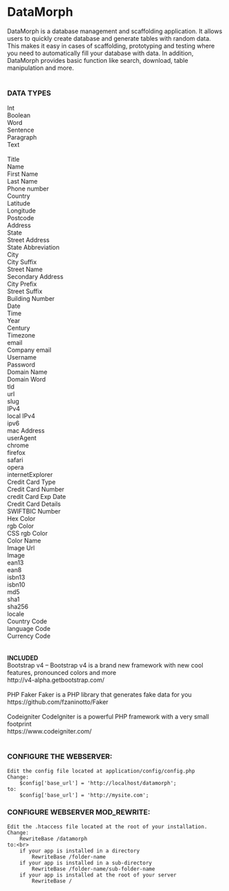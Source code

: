 # DataMorph
DataMorph is a database management and scaffolding application. It allows users to quickly create database and generate tables with random data. This makes it easy in cases of scaffolding, prototyping and testing where you need to automatically fill your database with data. In addition, DataMorph provides basic function like search, download, table manipulation and more. 
<br><br>
<h3>DATA TYPES</h3>
Int<br>
Boolean<br>
Word<br>
Sentence<br>
Paragraph<br>
Text<br><br>
Title<br>
Name<br>
First Name<br>
Last Name<br>
Phone number<br>
Country<br>
Latitude<br>
Longitude<br>
Postcode<br>
Address<br>
State<br>
Street Address<br>
State Abbreviation<br>
City<br>
City Suffix<br>
Street Name<br>
Secondary Address<br>
City Prefix<br>
Street Suffix<br>
Building Number<br>
Date<br>
Time<br>
Year<br>
Century<br>
Timezone<br>
email<br>
Company email<br>
Username<br>
Password<br>
Domain Name<br>
Domain Word<br>
tld<br>
url<br>
slug<br>
IPv4<br>
local IPv4<br>
ipv6<br>
mac Address<br>
userAgent<br>
chrome<br>
firefox<br>
safari<br>
opera<br>
internetExplorer<br>
Credit Card Type<br>
Credit Card Number<br>
credit Card Exp Date<br>
Credit Card Details<br>
SWIFTBIC Number<br>
Hex Color<br>
rgb Color<br>
CSS rgb Color<br>
Color Name<br>
Image Url<br>
Image<br>
ean13<br>
ean8<br>
isbn13<br>
isbn10<br>
md5<br>
sha1<br>
sha256<br>
locale<br>
Country Code<br>
language Code<br>
Currency Code<br>
<br><br>
<strong>INCLUDED</strong><br>
Bootstrap v4 – Bootstrap v4 is a brand new framework with new cool features, pronounced colors and more <br>
http://v4-alpha.getbootstrap.com/<br><br>
PHP Faker Faker is a PHP library that generates fake data for you <br>
https://github.com/fzaninotto/Faker<br><br>
Codeigniter CodeIgniter is a powerful PHP framework with a very small footprint <br>
https://www.codeigniter.com/<br><br>

<h3>CONFIGURE THE WEBSERVER:</h3>

	Edit the config file located at application/config/config.php
	Change:
		$config['base_url'] = 'http://localhost/datamorph';
	to:
		$config['base_url'] = 'http://mysite.com';

<h3>CONFIGURE WEBSERVER MOD_REWRITE:</h3>

	Edit the .htaccess file located at the root of your installation.
	Change:
		RewriteBase /datamorph
	to:<br>
		if your app is installed in a directory
			RewriteBase /folder-name
		if your app is installed in a sub-directory
			RewriteBase /folder-name/sub-folder-name
		if your app is installed at the root of your server
			RewriteBase /

